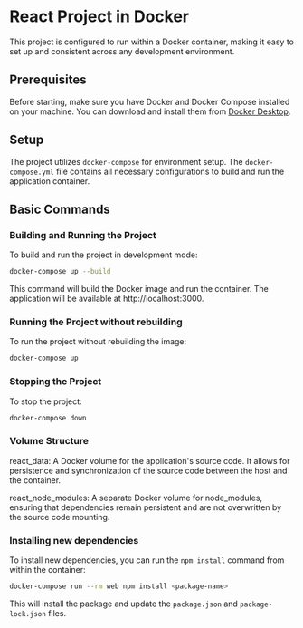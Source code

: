 # React Project in Docker

This project is configured to run within a Docker container, making it easy to set up and consistent across any development environment.

## Prerequisites

Before starting, make sure you have Docker and Docker Compose installed on your machine. You can download and install them from [Docker Desktop](https://www.docker.com/products/docker-desktop).

## Setup

The project utilizes `docker-compose` for environment setup. The `docker-compose.yml` file contains all necessary configurations to build and run the application container.

## Basic Commands

### Building and Running the Project

To build and run the project in development mode:

```bash
docker-compose up --build
```

This command will build the Docker image and run the container. The application will be available at http://localhost:3000.

### Running the Project without rebuilding

To run the project without rebuilding the image:

```bash
docker-compose up
```

### Stopping the Project

To stop the project:

```bash
docker-compose down
```

### Volume Structure

react_data: A Docker volume for the application's source code. It allows for persistence and synchronization of the source code between the host and the container.

react_node_modules: A separate Docker volume for node_modules, ensuring that dependencies remain persistent and are not overwritten by the source code mounting.

### Installing new dependencies

To install new dependencies, you can run the `npm install` command from within the container:

```bash
docker-compose run --rm web npm install <package-name>
```

This will install the package and update the `package.json` and `package-lock.json` files.